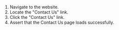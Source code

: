1. Navigate to the website.
2. Locate the "Contact Us" link.
3. Click the "Contact Us" link.
4. Assert that the Contact Us page loads successfully.